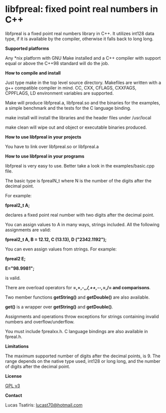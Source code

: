 

# libfpreal: fixed point real numbers in C++

libfpreal is a fixed point real numbers library in C++. It utilizes int128 data type, if it is available by the compiler, otherwise it falls back to long long. 

**Supported platforms**

Any *nix platform with GNU Make installed and a C++ compiler with support equal or above the C++98 standard will do the job.

**How to compile and install**

Just type make in the top level source directory. Makefiles are written with a g++ compatible compiler in mind. CC, CXX, CFLAGS, CXXFAGS, CPPFLAGS, LD environment variables are supported.

Make will produce libfpreal.a, libfpreal.so and the binaries for the examples, a simple benchmark and the tests for the C language binding.

make install will install the libraries and the header files under /usr/local

make clean will wipe out and object or executable binaries produced.

**How to use libfpreal in your projects**

You have to link over libfpreal.so or libfpreal.a 

**How to use libfpreal in your programs**

libfpreal is very easy to use. Better take a look in the examples/basic.cpp file. 

The basic type is fprealN_t where N is the number of the digits after the decimal point. 

For example:

**fpreal2_t A;**

declares a fixed point real number with two digits after the decimal point. 

You can assign values to A in many ways, strings included. All the following assignments are valid:

**fpreal2_t A, B = 12.12, C (13.13), D ("2342.1192");**

You can even assign values from strings. For example:

**fpreal2 E;**

**E="98.9981";**

is valid. 

There are overload operators for **=,+,-,*,/,++,--,*=,/= and comparisons**.

Two member functions **getString()** and **getDouble()** are also available.

**get()** is a wrapper over **getString()** and **getDouble()**.

Assignments and operations throw exceptions for strings containing invalid numbers and overflow/underflow. 

You must include fprealxx.h. C language bindings are also available in fpreal.h.

**Limitations**

The maximum supported number of digits after the decimal points, is 9. The range depends on the native type used, int128 or long long, and the number of digits after the decimal point.

**License**

[GPL v3](https://www.gnu.org/licenses/gpl-3.0.en.html)

**Contact**

Lucas Tsatiris: lucast70@hotmail.com















